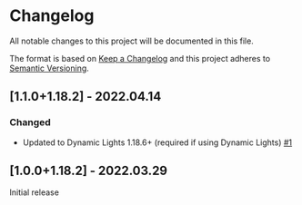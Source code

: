 # Changelog
All notable changes to this project will be documented in this file.

The format is based on [Keep a Changelog](http://keepachangelog.com/en/1.0.0/) and this project adheres to
[Semantic Versioning](http://semver.org/spec/v2.0.0.html).

## [1.1.0+1.18.2] - 2022.04.14
### Changed
- Updated to Dynamic Lights 1.18.6+ (required if using Dynamic Lights) [#1](https://github.com/TheIllusiveC4/CuriousLights/issues/1)

## [1.0.0+1.18.2] - 2022.03.29
Initial release
